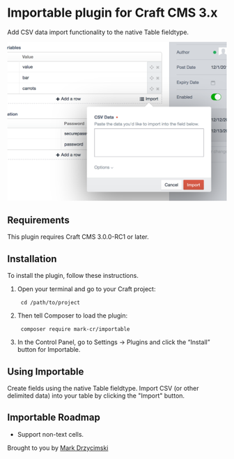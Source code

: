 # Importable plugin for Craft CMS 3.x

Add CSV data import functionality to the native Table fieldtype.

![Screenshot](src/resources/img/screenshot.png)

## Requirements

This plugin requires Craft CMS 3.0.0-RC1 or later.

## Installation

To install the plugin, follow these instructions.

1. Open your terminal and go to your Craft project:

        cd /path/to/project

2. Then tell Composer to load the plugin:

        composer require mark-cr/importable

3. In the Control Panel, go to Settings → Plugins and click the “Install” button for Importable.

## Using Importable

Create fields using the native Table fieldtype. Import CSV (or other delimited data) into your table by clicking the "Import" button.

## Importable Roadmap

* Support non-text cells.

Brought to you by [Mark Drzycimski](https://clickrain.com/about/mark-drzycimski)
